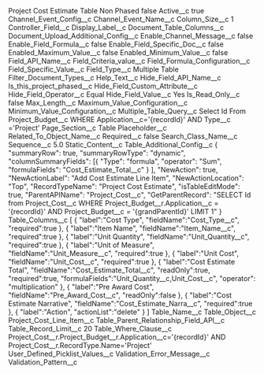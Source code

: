 <?xml version="1.0" encoding="UTF-8"?>
<CustomMetadata xmlns="http://soap.sforce.com/2006/04/metadata" xmlns:xsi="http://www.w3.org/2001/XMLSchema-instance" xmlns:xsd="http://www.w3.org/2001/XMLSchema">
    <label>Project Cost Estimate Table Non Phased</label>
    <protected>false</protected>
    <values>
        <field>Active__c</field>
        <value xsi:type="xsd:boolean">true</value>
    </values>
    <values>
        <field>Channel_Event_Config__c</field>
        <value xsi:nil="true"/>
    </values>
    <values>
        <field>Channel_Event_Name__c</field>
        <value xsi:nil="true"/>
    </values>
    <values>
        <field>Column_Size__c</field>
        <value xsi:type="xsd:string">1</value>
    </values>
    <values>
        <field>Controller_Field__c</field>
        <value xsi:nil="true"/>
    </values>
    <values>
        <field>Display_Label__c</field>
        <value xsi:nil="true"/>
    </values>
    <values>
        <field>Document_Table_Columns__c</field>
        <value xsi:nil="true"/>
    </values>
    <values>
        <field>Document_Upload_Additional_Config__c</field>
        <value xsi:nil="true"/>
    </values>
    <values>
        <field>Enable_Channel_Message__c</field>
        <value xsi:type="xsd:boolean">false</value>
    </values>
    <values>
        <field>Enable_Field_Formula__c</field>
        <value xsi:type="xsd:boolean">false</value>
    </values>
    <values>
        <field>Enable_Field_Specific_Doc__c</field>
        <value xsi:type="xsd:boolean">false</value>
    </values>
    <values>
        <field>Enabled_Maximum_Value__c</field>
        <value xsi:type="xsd:boolean">false</value>
    </values>
    <values>
        <field>Enabled_Minimum_Value__c</field>
        <value xsi:type="xsd:boolean">false</value>
    </values>
    <values>
        <field>Field_API_Name__c</field>
        <value xsi:nil="true"/>
    </values>
    <values>
        <field>Field_Criteria_value__c</field>
        <value xsi:nil="true"/>
    </values>
    <values>
        <field>Field_Formula_Configuration__c</field>
        <value xsi:nil="true"/>
    </values>
    <values>
        <field>Field_Specific_Value__c</field>
        <value xsi:nil="true"/>
    </values>
    <values>
        <field>Field_Type__c</field>
        <value xsi:type="xsd:string">Multiple Table</value>
    </values>
    <values>
        <field>Filter_Document_Types__c</field>
        <value xsi:nil="true"/>
    </values>
    <values>
        <field>Help_Text__c</field>
        <value xsi:nil="true"/>
    </values>
    <values>
        <field>Hide_Field_API_Name__c</field>
        <value xsi:type="xsd:string">Is_this_project_phased__c</value>
    </values>
    <values>
        <field>Hide_Field_Custom_Attribute__c</field>
        <value xsi:nil="true"/>
    </values>
    <values>
        <field>Hide_Field_Operator__c</field>
        <value xsi:type="xsd:string">Equal</value>
    </values>
    <values>
        <field>Hide_Field_Value__c</field>
        <value xsi:type="xsd:string">Yes</value>
    </values>
    <values>
        <field>Is_Read_Only__c</field>
        <value xsi:type="xsd:boolean">false</value>
    </values>
    <values>
        <field>Max_Length__c</field>
        <value xsi:nil="true"/>
    </values>
    <values>
        <field>Maximum_Value_Configuration__c</field>
        <value xsi:nil="true"/>
    </values>
    <values>
        <field>Minimum_Value_Configuration__c</field>
        <value xsi:nil="true"/>
    </values>
    <values>
        <field>Multiple_Table_Query__c</field>
        <value xsi:type="xsd:string">Select Id From Project_Budget__c WHERE Application__c=&apos;{recordId}&apos; AND Type__c =&apos;Project&apos;</value>
    </values>
    <values>
        <field>Page_Section__c</field>
        <value xsi:type="xsd:string">Table</value>
    </values>
    <values>
        <field>Placeholder__c</field>
        <value xsi:nil="true"/>
    </values>
    <values>
        <field>Related_To_Object_Name__c</field>
        <value xsi:nil="true"/>
    </values>
    <values>
        <field>Required__c</field>
        <value xsi:type="xsd:boolean">false</value>
    </values>
    <values>
        <field>Search_Class_Name__c</field>
        <value xsi:nil="true"/>
    </values>
    <values>
        <field>Sequence__c</field>
        <value xsi:type="xsd:double">5.0</value>
    </values>
    <values>
        <field>Static_Content__c</field>
        <value xsi:nil="true"/>
    </values>
    <values>
        <field>Table_Additional_Config__c</field>
        <value xsi:type="xsd:string">{
	&quot;summaryRow&quot;: true,
	&quot;summaryRowType&quot;: &quot;dynamic&quot;,
	&quot;columnSummaryFields&quot;: [{
			&quot;Type&quot;: &quot;formula&quot;,
			&quot;operator&quot;: &quot;Sum&quot;,
			&quot;formulaFields&quot;: &quot;Cost_Estimate_Total__c&quot;
		}
	],
	&quot;NewAction&quot;: true,
	&quot;NewActionLabel&quot;: &quot;Add Cost Estimate Line Item&quot;,
	&quot;NewActionLocation&quot;: &quot;Top&quot;,
	&quot;RecordTypeName&quot;: &quot;Project Cost Estimate&quot;,
	&quot;isTableEditMode&quot;: true,
	&quot;ParentAPIName&quot;: &quot;Project_Cost__c&quot;,
	&quot;GetParentRecord&quot;: &quot;SELECT Id from Project_Cost__c WHERE Project_Budget__r.Application__c = &apos;{recordId}&apos; AND Project_Budget__c = &apos;{grandParentId}&apos; LIMIT 1&quot;
}</value>
    </values>
    <values>
        <field>Table_Columns__c</field>
        <value xsi:type="xsd:string">[
{
&quot;label&quot;:&quot;Cost Type&quot;,
&quot;fieldName&quot;:&quot;Cost_Type__c&quot;,
&quot;required&quot;:true
},
{
&quot;label&quot;:&quot;Item Name&quot;,
&quot;fieldName&quot;:&quot;Item_Name__c&quot;,
&quot;required&quot;:true
},
{
&quot;label&quot;:&quot;Unit Quantity&quot;,
&quot;fieldName&quot;:&quot;Unit_Quantity__c&quot;,
&quot;required&quot;:true
},
{
&quot;label&quot;:&quot;Unit of Measure&quot;,
&quot;fieldName&quot;:&quot;Unit_Measure__c&quot;,
&quot;required&quot;:true
},
{
&quot;label&quot;:&quot;Unit Cost&quot;,
&quot;fieldName&quot;:&quot;Unit_Cost__c&quot;,
&quot;required&quot;:true
},
{
&quot;label&quot;:&quot;Cost Estimate Total&quot;,
&quot;fieldName&quot;:&quot;Cost_Estimate_Total__c&quot;,
&quot;readOnly&quot;:true,
&quot;required&quot;:true,
&quot;formulaFields&quot;:&quot;Unit_Quantity__c,Unit_Cost__c&quot;,
&quot;operator&quot;: &quot;multiplication&quot;
},
{
&quot;label&quot;:&quot;Pre Award Cost&quot;,
&quot;fieldName&quot;:&quot;Pre_Award_Cost__c&quot;,
&quot;readOnly&quot;:false
},
{
&quot;label&quot;:&quot;Cost Estimate Narrative&quot;,
&quot;fieldName&quot;:&quot;Cost_Estimate_Narra__c&quot;,
&quot;required&quot;:true
},
{
&quot;label&quot;:&quot;Action&quot;,
&quot;actionList&quot;:&quot;delete&quot;
}
]</value>
    </values>
    <values>
        <field>Table_Name__c</field>
        <value xsi:nil="true"/>
    </values>
    <values>
        <field>Table_Object__c</field>
        <value xsi:type="xsd:string">Project_Cost_Line_Item__c</value>
    </values>
    <values>
        <field>Table_Parent_Relationship_Field_API__c</field>
        <value xsi:nil="true"/>
    </values>
    <values>
        <field>Table_Record_Limit__c</field>
        <value xsi:type="xsd:string">20</value>
    </values>
    <values>
        <field>Table_Where_Clause__c</field>
        <value xsi:type="xsd:string">Project_Cost__r.Project_Budget__r.Application__c=&apos;{recordId}&apos; AND Project_Cost__r.RecordType.Name=&apos;Project&apos;</value>
    </values>
    <values>
        <field>User_Defined_Picklist_Values__c</field>
        <value xsi:nil="true"/>
    </values>
    <values>
        <field>Validation_Error_Message__c</field>
        <value xsi:nil="true"/>
    </values>
    <values>
        <field>Validation_Pattern__c</field>
        <value xsi:nil="true"/>
    </values>
</CustomMetadata>
